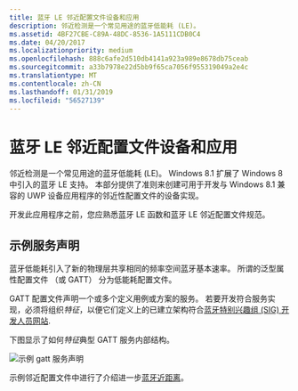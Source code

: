 ```yaml
---
title: 蓝牙 LE 邻近配置文件设备和应用
description: 邻近检测是一个常见用途的蓝牙低能耗 (LE)。
ms.assetid: 4BF27CBE-C89A-48DC-8536-1A5111CDB0C4
ms.date: 04/20/2017
ms.localizationpriority: medium
ms.openlocfilehash: 888c6afe2d510db4141a923a989e8678db75ceab
ms.sourcegitcommit: a33b7978e22d5bb9f65ca7056f955319049a2e4c
ms.translationtype: MT
ms.contentlocale: zh-CN
ms.lasthandoff: 01/31/2019
ms.locfileid: "56527139"
---
```

# <a name="bluetooth-le-proximity-profile-devices-and-apps"></a>蓝牙 LE 邻近配置文件设备和应用


邻近检测是一个常见用途的蓝牙低能耗 (LE)。 Windows 8.1 扩展了 Windows 8 中引入的蓝牙 LE 支持。 本部分提供了准则来创建可用于开发与 Windows 8.1 兼容的 UWP 设备应用程序的邻近性配置文件的设备实现。

开发此应用程序之前，您应熟悉蓝牙 LE 函数和蓝牙 LE 邻近配置文件规范。

## <a name="span-idexampleservicedeclarationspanspan-idexampleservicedeclarationspanspan-idexampleservicedeclarationspanexample-service-declaration"></a><span id="Example_Service_Declaration"></span><span id="example_service_declaration"></span><span id="EXAMPLE_SERVICE_DECLARATION"></span>示例服务声明


蓝牙低能耗引入了新的物理层共享相同的频率空间蓝牙基本速率。 所谓的泛型属性配置文件 （或 GATT） 分为低能耗配置文件。

GATT 配置文件声明一个或多个定义用例或方案的服务。 若要开发符合服务实现，必须将组织*特征*，以便它们定义上的已建立架构符合[蓝牙特别兴趣组 (SIG) 开发人员网站](https://go.microsoft.com/fwlink/p/?linkid=320723).

下图显示了如何*特征*典型 GATT 服务内部结构。

![示例 gatt 服务声明](images/bthleservicedeclaration.png)

示例邻近配置文件中进行了介绍进一步[蓝牙近距离](bluetooth-proximity-profile.md)。

 

 





